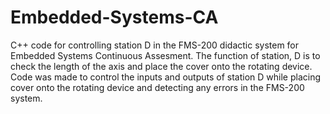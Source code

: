 # Embedded-Systems-CA
C++ code for controlling station D in the FMS-200  didactic system   for Embedded Systems Continuous Assesment.
The function of station, D is to check the length of the axis and place the cover onto the rotating device.
Code was made to control the inputs and outputs of station D while placing cover onto the rotating device and detecting any errors in the FMS-200 system.
